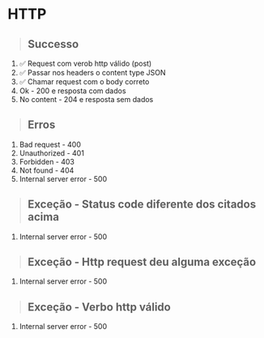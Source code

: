 # HTTP

> ## Successo
1. ✅ Request com verob http válido (post)
2. ✅ Passar nos headers o content type JSON
3. ✅ Chamar request com o body correto
4. Ok - 200 e resposta com dados
5. No content - 204 e resposta sem dados

> ## Erros
1. Bad request - 400
2. Unauthorized - 401
3. Forbidden - 403
4. Not found - 404
5. Internal server error - 500

> ## Exceção - Status code diferente dos citados acima
1. Internal server error - 500

> ## Exceção - Http request deu alguma exceção
1. Internal server error - 500

> ## Exceção - Verbo http válido
1. Internal server error - 500